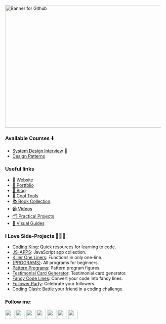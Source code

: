 <img width="1584" height="396" alt="Banner for Github" src="https://github.com/user-attachments/assets/760bd064-07f2-41b4-b7eb-ecb2a38097d0" />

### Available Courses ⬇️
- [System Design Interview](https://www.github.com/hernandoabella/practical-system-design) 👷
- [Design Patterns](https://github.com/hernandoabella/design-patterns)

### Useful links 
- [🫅 Website](https://www.hernandoabella.com)
- [🧗 Portfolio](https://portfolio-hernandoabella.vercel.app/)
- [📝 Blog](https://medium.com/@hernandoabella)
- [🚀 Cool Tools](https://github.com/hernandoabella/cool-tools)
- [📚 Book Collection](https://github.com/hernandoabella/books)
- [📹 Videos](https://youtube.com/c/hernandoabella)
- [🗂️ Practical Projects](https://github.com/hernandoabella/practical-projects)
- [📙 Visual Guides](https://github.com/hernandoabella/visual-guides)

### I Love Side-Projects 👩🏻‍💻
- [Coding King](https://www.codingking.net): Quick resources for learning to code.
- [JS-APPS](https://github.com/hernandoabella/js-apps): JavaScript app collection.
- [Killer One Liners](https://github.com/hernandoabella/killer-one-liners): Functions in only one-line.
- [{PROGRAMS}](https://github.com/hernandoabella/programs): All programs for beginners.
- [Pattern Programs](https://github.com/hernandoabella/pattern-programs): Pattern program figures.
- [Testimonial Card Generator](https://github.com/hernandoabella/testimonial-card-generator): Testimonial card generator.
- [Fancy Code Lines](https://fancy-code-lines.vercel.app/): Convert your code into fancy lines.
- [Follower Party](https://github.com/hernandoabella/follower-party): Celebrate your followers.
- [Coding Clash](https://github.com/hernandoabella/coding-clash): Battle your friend in a coding challenge.

### Follow me:
<a href="https://www.x.com/hernandoabella"><img src="https://cdn2.iconfinder.com/data/icons/threads-by-instagram/24/x-logo-twitter-new-brand-contained-64.png" width="30px"/></a>
<a href="https://www.instagram.com/hernandoabella"><img src="https://cdn2.iconfinder.com/data/icons/social-media-2285/512/1_Instagram_colored_svg_1-64.png" width="30px"/></a>
<a href="https://www.tiktok.com/@hernandoabella"><img src="https://cdn0.iconfinder.com/data/icons/logos-brands-7/512/TikTok_logo_original0-64.png" width="30px"/></a>
<a href="https://www.youtube.com/c/hernandoabella"><img src="https://cdn4.iconfinder.com/data/icons/logos-and-brands/512/395_Youtube_logo-64.png" width="30px"/></a>
<a href="https://www.pinterest.com/hernandoabella"><img src="https://cdn2.iconfinder.com/data/icons/social-media-2285/512/1_Pinterest_colored_svg-64.png" width="30px"/></a>
<a href="https://www.linkedin.com/in/hernandoabella"><img src="https://cdn2.iconfinder.com/data/icons/social-media-2285/512/1_Linkedin_unofficial_colored_svg-64.png" width="30px"/></a>
<a href="https://www.medium.com/@hernandoabella"><img src="https://cdn2.iconfinder.com/data/icons/social-media-2285/512/1_Medium_colored_svg-64.png" width="30px"/></a>

